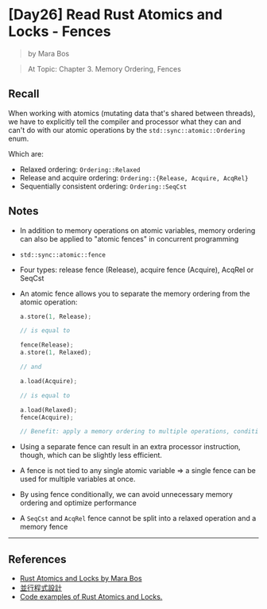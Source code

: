 # [Day26] Read Rust Atomics and Locks - Fences

> by Mara Bos

> At Topic: Chapter 3. Memory Ordering, Fences

## Recall

When working with atomics (mutating data that's shared between threads), we have to explicitly tell the compiler and processor what they can and can't do with our atomic operations by the `std::sync::atomic::Ordering` enum.

Which are:

- Relaxed ordering: `Ordering::Relaxed`
- Release and acquire ordering: `Ordering::{Release, Acquire, AcqRel}`
- Sequentially consistent ordering: `Ordering::SeqCst`

## Notes

- In addition to memory operations on atomic variables, memory ordering can also be applied to "atomic fences" in concurrent programming
- `std::sync::atomic::fence`
- Four types: release fence (Release), acquire fence (Acquire), AcqRel or SeqCst
- An atomic fence allows you to separate the memory ordering from the atomic operation:

    ```rust
    a.store(1, Release);

    // is equal to

    fence(Release);
    a.store(1, Relaxed);

    // and

    a.load(Acquire);

    // is equal to

    a.load(Relaxed);
    fence(Acquire);

    // Benefit: apply a memory ordering to multiple operations, conditionally usecases etc.
    ```

- Using a separate fence can result in an extra processor instruction, though, which can be slightly less efficient.
- A fence is not tied to any single atomic variable => a single fence can be used for multiple variables at once.
- By using fence conditionally, we can avoid unnecessary memory ordering and optimize performance
- A `SeqCst` and `AcqRel` fence cannot be split into a relaxed operation and a memory fence

---

## References

- [Rust Atomics and Locks by Mara Bos](https://marabos.nl/atomics/)
- [並行程式設計](https://hackmd.io/@sysprog/concurrency/https%3A%2F%2Fhackmd.io%2F%40sysprog%2FS1AMIFt0D)
- [Code examples of Rust Atomics and Locks.](https://github.com/m-ou-se/rust-atomics-and-locks)
